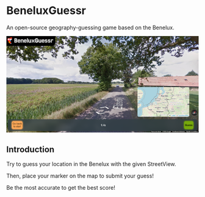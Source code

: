 # BeneluxGuessr

An open-source geography-guessing game based on the Benelux.

![](assets/game-img.png)

## Introduction

Try to guess your location in the Benelux with the given StreetView.

Then, place your marker on the map to submit your guess!

Be the most accurate to get the best score!
